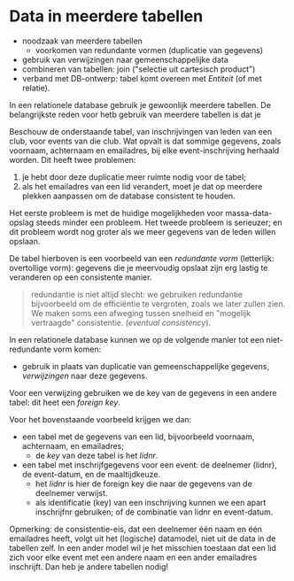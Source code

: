 # Data in meerdere tabellen

* noodzaak van meerdere tabellen
    * voorkomen van redundante vormen (duplicatie van gegevens)
* gebruik van verwijzingen naar gemeenschappelijke data
* combineren van tabellen: join ("selectie uit cartesisch product")
* verband met DB-ontwerp: tabel komt overeen met *Entiteit* (of met relatie).

In een relationele database gebruik je gewoonlijk meerdere tabellen.
De belangrijkste reden voor hetb gebruik van meerdere tabellen is dat je

Beschouw de onderstaande tabel, van inschrijvingen van leden van een club, voor events van die club.
Wat opvalt is dat sommige gegevens, zoals voornaam, achternaam en emailadres, bij elke event-inschrijving herhaald worden.
Dit heeft twee problemen:

1. je hebt door deze duplicatie meer ruimte nodig voor de tabel;
2. als het emailadres van een lid verandert, moet je dat op meerdere plekken aanpassen om de database consistent te houden.

Het eerste probleem is met de huidige mogelijkheden voor massa-data-opslag steeds minder een probleem.
Het tweede probleem is serieuzer; en dit probleem wordt nog groter als we meer gegevens van de leden willen opslaan.

De tabel hierboven is een voorbeeld van een *redundante vorm* (letterlijk: overtollige vorm): gegevens die je meervoudig opslaat zijn erg lastig te veranderen op een consistente manier.

> redundantie is niet altijd slecht: we gebruiken redundantie bijvoorbeeld om de efficiëntie te vergroten, zoals we later zullen zien. We maken soms een afweging tussen snelheid en "mogelijk vertraagde" consistentie. (*eventual consistency*).

In een relationele database kunnen we op de volgende manier tot een niet-redundante vorm komen:

* gebruik in plaats van duplicatie van gemeenschappelijke gegevens, *verwijzingen* naar deze gegevens.

Voor een verwijzing gebruiken we de key van de gegevens in een andere tabel: dit heet een *foreign key*.

Voor het bovenstaande voorbeeld krijgen we dan:

* een tabel met de gegevens van een lid, bijvoorbeeld voornaam, achternaam, en emailadres;
    * de *key* van deze tabel is het *lidnr*.
* een tabel met inschrijfgegevens voor een event: de deelnemer (lidnr), de event-datum, en de maaltijdkeuze.
    * het *lidnr* is hier de foreign key die naar de gegevens van de deelnemer verwijst.
    * als identificatie (key) van een inschrijving kunnen we een apart inschrijfnr gebruiken; of de combinatie van lidnr en event-datum.

Opmerking: de consistentie-eis, dat een deelnemer één naam en één emailadres heeft, volgt uit het (logische) datamodel, niet uit de data in de tabellen zelf.
In een ander model wil je het misschien toestaan dat een lid zich voor elke event met een andere naam en een ander emailadres inschrijft. Dan heb je andere tabellen nodig!
